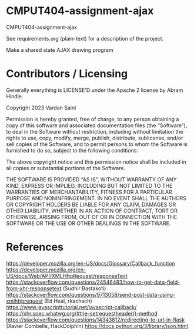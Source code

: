 CMPUT404-assignment-ajax
==============================

CMPUT404-assignment-ajax

See requirements.org (plain-text) for a description of the project.

Make a shared state AJAX drawing program

Contributors / Licensing
========================

Generally everything is LICENSE'D under the Apache 2 license by Abram Hindle.

Copyright 2023 Vardan Saini

Permission is hereby granted, free of charge, to any person obtaining a copy of this software and associated documentation files (the “Software”), to deal in the Software without restriction, including without limitation the rights to use, copy, modify, merge, publish, distribute, sublicense, and/or sell copies of the Software, and to permit persons to whom the Software is furnished to do so, subject to the following conditions:

The above copyright notice and this permission notice shall be included in all copies or substantial portions of the Software.

THE SOFTWARE IS PROVIDED “AS IS”, WITHOUT WARRANTY OF ANY KIND, EXPRESS OR IMPLIED, INCLUDING BUT NOT LIMITED TO THE WARRANTIES OF MERCHANTABILITY, FITNESS FOR A PARTICULAR PURPOSE AND NONINFRINGEMENT. IN NO EVENT SHALL THE AUTHORS OR COPYRIGHT HOLDERS BE LIABLE FOR ANY CLAIM, DAMAGES OR OTHER LIABILITY, WHETHER IN AN ACTION OF CONTRACT, TORT OR OTHERWISE, ARISING FROM, OUT OF OR IN CONNECTION WITH THE SOFTWARE OR THE USE OR OTHER DEALINGS IN THE SOFTWARE.

References
========================
https://developer.mozilla.org/en-US/docs/Glossary/Callback_function
https://developer.mozilla.org/en-US/docs/Web/API/XMLHttpRequest/responseText
https://stackoverflow.com/questions/24546483/how-to-get-data-field-from-xhr-responsetext (Sudhir Bastakoti)
https://stackoverflow.com/questions/9713058/send-post-data-using-xmlhttprequest (Ed Heal, rkachach)
https://www.javascripttutorial.net/javascript-callback/
https://xhr.spec.whatwg.org/#the-setrequestheader()-method 
https://stackoverflow.com/questions/14343812/redirecting-to-url-in-flask (Xavier Combelle, HackDolphin)
https://docs.python.org/3/library/json.html
